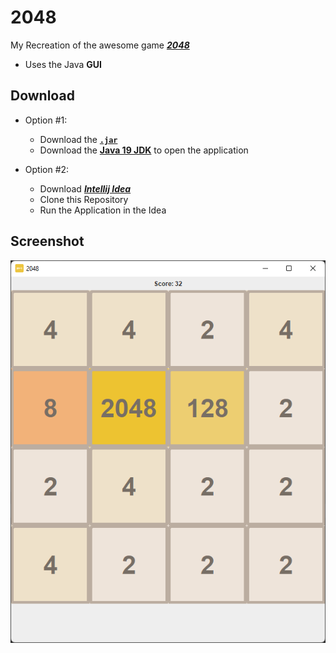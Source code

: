 # 2048
My Recreation of the awesome game [**_2048_**](https://github.com/gabrielecirulli/2048)

- Uses the Java **GUI**

## Download
- Option \#1:
  * Download the [**`.jar`**](release/2048.jar)
  * Download the [**Java 19 JDK**](https://www.oracle.com/java/technologies/downloads/#jdk19-windows) to open the application
  
- Option \#2:
  * Download [**_Intellij Idea_**](https://www.jetbrains.com/idea/)
  * Clone this Repository
  * Run the Application in the Idea

## Screenshot
![Screenshot](screenshots/2048screenshot.png)
